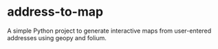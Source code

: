 # address-to-map
A simple Python project to generate interactive maps from user-entered addresses using geopy and folium.
